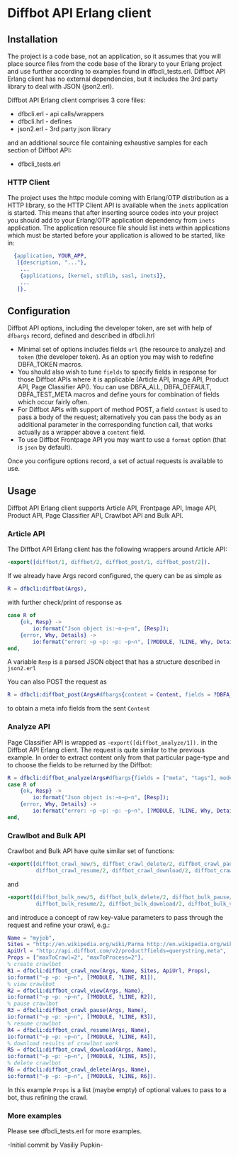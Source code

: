 # Diffbot API Erlang client

## Installation

The project is a code base, not an application, so it assumes that you will place source files from the code base of the library to your Erlang project and use further according to examples found in dfbcli_tests.erl. Diffbot API Erlang client has no external dependencies, but it includes the 3rd party library to deal with JSON (json2.erl).

Diffbot API Erlang client comprises 3 core files:

* dfbcli.erl - api calls/wrappers
* dfbcli.hrl - defines
* json2.erl  - 3rd party json library

and an additional source file containing exhaustive samples for each section of Diffbot API:

* dfbcli_tests.erl

### HTTP Client

The project uses the httpc module coming with Erlang/OTP distribution as a HTTP library, so the HTTP Client API is available when the `inets` application is started. This means that after inserting source codes into your project you should add to your Erlang/OTP application dependency from `inets` application. The application resource file should list inets within applications which must be started before your application is allowed to be started, like in:

```erlang
  {application, YOUR_APP,
   [{description, "..."},
    ...
    {applications, [kernel, stdlib, sasl, inets]},
    ...
   ]}.
```

## Configuration

Diffbot API options, including the developer token, are set with help of `dfbargs` record, defined and described in dfbcli.hrl

* Minimal set of options includes fields `url` (the resource to analyze) and `token` (the developer token). As an option you may wish to redefine DBFA_TOKEN macros.
* You should also wish to tune `fields` to specify fields in response for those Diffbot APIs where it is applicable (Article API, Image API, Product API, Page Classifier API). You can use DBFA_ALL, DBFA_DEFAULT, DBFA_TEST_META macros and define yours for combination of fields which occur fairly often.
* For Diffbot APIs with support of method POST, a field `content` is used to pass a body of the request; alternatively you can pass the body as an additional parameter in the corresponding function call, that works actually as a wrapper above a `content` field.
* To use Diffbot Frontpage API you may want to use a `format` option (that is `json` by default).

Once you configure options record, a set of actual requests is available to use.

## Usage

Diffbot API Erlang client supports Article API, Frontpage API, Image API, Product API, Page Classifier API, Crawlbot API and Bulk API.

### Article API

The Diffbot API Erlang client has the following wrappers around Article API:

```erlang
-export([diffbot/1, diffbot/2, diffbot_post/1, diffbot_post/2]).
```

If we already have Args record configured, the query can be as simple as

```erlang
R = dfbcli:diffbot(Args),
```

with further check/print of response as

```erlang
case R of
    {ok, Resp} ->
        io:format("Json object is:~n~p~n", [Resp]);
    {error, Why, Details} ->
        io:format("error: ~p ~p: ~p: ~p~n", [?MODULE, ?LINE, Why, Details])
end,
```

A variable `Resp` is a parsed JSON object that has a structure described in `json2.erl`

You can also POST the request as

```erlang
R = dfbcli:diffbot_post(Args#dfbargs{content = Content, fields = ?DBFA_TEST_META}),
```

to obtain a meta info fields from the sent `Content`

### Analyze API

Page Classifier API is wrapped as `-export([diffbot_analyze/1]).` in the Diffbot API Erlang client. The request is quite similar to the previous example. In order to extract content only from that particular page-type and to choose the fields to be returned by the Diffbot:

```erlang
R = dfbcli:diffbot_analyze(Args#dfbargs{fields = ["meta", "tags"], mode = article}),
case R of
    {ok, Resp} ->
        io:format("Json object is:~n~p~n", [Resp]);
    {error, Why, Details} ->
        io:format("error: ~p ~p: ~p: ~p~n", [?MODULE, ?LINE, Why, Details])
end,
```

### Crawlbot and Bulk API

Crawlbot and Bulk API have quite similar set of functions:

```erlang
-export([diffbot_crawl_new/5, diffbot_crawl_delete/2, diffbot_crawl_pause/2,
		 diffbot_crawl_resume/2, diffbot_crawl_download/2, diffbot_crawl_view/2]).
```

and

```erlang
-export([diffbot_bulk_new/5, diffbot_bulk_delete/2, diffbot_bulk_pause/2,
		 diffbot_bulk_resume/2, diffbot_bulk_download/2, diffbot_bulk_view/2]).
```

and introduce a concept of raw key-value parameters to pass through the request and refine your crawl, e.g.:

```erlang
Name = "myjob",
Sites = "http://en.wikipedia.org/wiki/Parma http://en.wikipedia.org/wiki/Emilia-Romagna http://en.wikipedia.org/wiki/Romagna http://en.wikipedia.org/wiki/Modena",
ApiUrl = "http://api.diffbot.com/v2/product?fields=querystring,meta",
Props = ["maxToCrawl=2", "maxToProcess=2"],
% create crawlbot
R1 = dfbcli:diffbot_crawl_new(Args, Name, Sites, ApiUrl, Props),
io:format("~p ~p: ~p~n", [?MODULE, ?LINE, R1]),
% view crawlbot
R2 = dfbcli:diffbot_crawl_view(Args, Name),
io:format("~p ~p: ~p~n", [?MODULE, ?LINE, R2]),
% pause crawlbot
R3 = dfbcli:diffbot_crawl_pause(Args, Name),
io:format("~p ~p: ~p~n", [?MODULE, ?LINE, R3]),
% resume crawlbot
R4 = dfbcli:diffbot_crawl_resume(Args, Name),
io:format("~p ~p: ~p~n", [?MODULE, ?LINE, R4]),
% download results of crawlbot work
R5 = dfbcli:diffbot_crawl_download(Args, Name),
io:format("~p ~p: ~p~n", [?MODULE, ?LINE, R5]),
% delete crawlbot
R6 = dfbcli:diffbot_crawl_delete(Args, Name),
io:format("~p ~p: ~p~n", [?MODULE, ?LINE, R6]).
```

In this example `Props` is a list (maybe empty) of optional values to pass to a bot, thus refining the crawl.

### More examples

Please see dfbcli_tests.erl for more examples.

-Initial commit by Vasiliy Pupkin-
